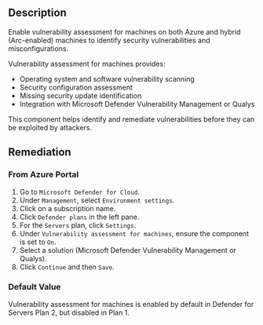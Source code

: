 ## Description

Enable vulnerability assessment for machines on both Azure and hybrid (Arc-enabled) machines to identify security vulnerabilities and misconfigurations.

Vulnerability assessment for machines provides:
- Operating system and software vulnerability scanning
- Security configuration assessment
- Missing security update identification
- Integration with Microsoft Defender Vulnerability Management or Qualys

This component helps identify and remediate vulnerabilities before they can be exploited by attackers.

## Remediation

### From Azure Portal

1. Go to `Microsoft Defender for Cloud`.
2. Under `Management`, select `Environment settings`.
3. Click on a subscription name.
4. Click `Defender plans` in the left pane.
5. For the `Servers` plan, click `Settings`.
6. Under `Vulnerability assessment for machines`, ensure the component is set to `On`.
7. Select a solution (Microsoft Defender Vulnerability Management or Qualys).
8. Click `Continue` and then `Save`.

### Default Value

Vulnerability assessment for machines is enabled by default in Defender for Servers Plan 2, but disabled in Plan 1.

